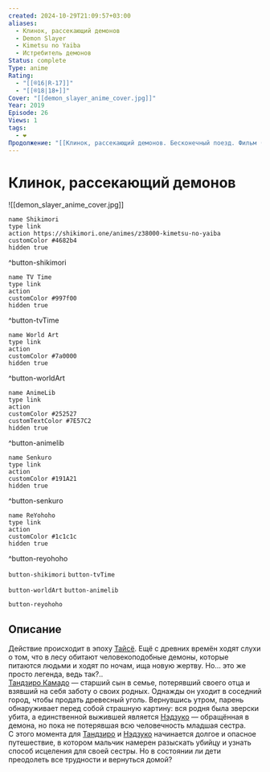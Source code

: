 ```yaml
---
created: 2024-10-29T21:09:57+03:00
aliases:
  - Клинок, рассекающий демонов
  - Demon Slayer
  - Kimetsu no Yaiba
  - Истребитель демонов
Status: complete
Type: anime
Rating:
  - "[[®️16|R-17]]"
  - "[[®️18|18+]]"
Cover: "[[demon_slayer_anime_cover.jpg]]"
Year: 2019
Episode: 26
Views: 1
tags:
  - ❤
Продолжение: "[[Клинок, рассекающий демонов. Бесконечный поезд. Фильм (🇯🇵📺 447)]]"
---
```


# Клинок, рассекающий демонов

![[demon_slayer_anime_cover.jpg]]

```button
name Shikimori
type link
action https://shikimori.one/animes/z38000-kimetsu-no-yaiba
customColor #4682b4
hidden true
```
^button-shikimori

```button
name TV Time
type link
action 
customColor #997f00
hidden true
```
^button-tvTime

```button
name World Art
type link
action 
customColor #7a0000
hidden true
```
^button-worldArt

```button
name AnimeLib
type link
action 
customColor #252527
customTextColor #7E57C2
hidden true
```
^button-animelib

```button
name Senkuro
type link
action 
customColor #191A21
hidden true
```
^button-senkuro

```button
name ReYohoho
type link
action 
customColor #1c1c1c
hidden true
```
^button-reyohoho



`button-shikimori` `button-tvTime`

`button-worldArt` `button-animelib`

`button-reyohoho`

## Описание

Действие происходит в эпоху [Тайсё](https://ru.wikipedia.org/wiki/Тайсё). Ещё с древних времён ходят слухи о том, что в лесу обитают человекоподобные демоны, которые питаются людьми и ходят по ночам, ища новую жертву. Но... это же просто легенда, ведь так?..  
[Тандзиро Камадо](https://shikimori.one/characters/146156-tanjirou-kamado) — старший сын в семье, потерявший своего отца и взявший на себя заботу о своих родных. Однажды он уходит в соседний город, чтобы продать древесный уголь. Вернувшись утром, парень обнаруживает перед собой страшную картину: вся родня была зверски убита, а единственной выжившей является [Нэдзуко](https://shikimori.one/characters/146157-nezuko-kamado) — обращённая в демона, но пока не потерявшая всю человечность младшая сестра.  
С этого момента для [Тандзиро](https://shikimori.one/characters/146156-tanjirou-kamado) и [Нэдзуко](https://shikimori.one/characters/146157-nezuko-kamado) начинается долгое и опасное путешествие, в котором мальчик намерен разыскать убийцу и узнать способ исцеления для своей сестры. Но в состоянии ли дети преодолеть все трудности и вернуться домой?
